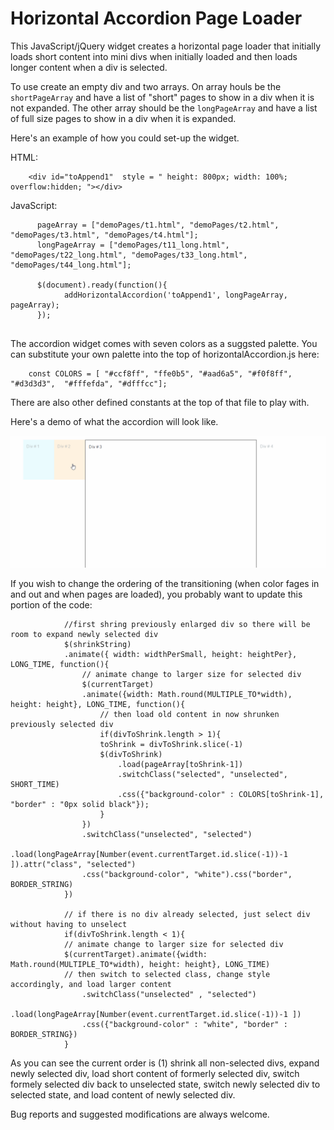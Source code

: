 # Horizontal Accordion Page Loader

This JavaScript/jQuery widget creates a horizontal page loader that initially loads short content into mini divs when initially loaded and then loads longer content when a div is selected. 

To use create an empty div and two arrays. On array houls be the `shortPageArray` and have a list of "short" pages to show in a div when it is not expanded. The other array should be the `longPageArray` and have a list of full size pages to show in a div when it is expanded. 

Here's an example of how you could set-up the widget.

HTML:
```	
	<div id="toAppend1"  style = " height: 800px; width: 100%; overflow:hidden; "></div>

```

JavaScript:
```
      pageArray = ["demoPages/t1.html", "demoPages/t2.html", "demoPages/t3.html", "demoPages/t4.html"];
      longPageArray = ["demoPages/t11_long.html", "demoPages/t22_long.html", "demoPages/t33_long.html", "demoPages/t44_long.html"];

      $(document).ready(function(){ 
            addHorizontalAccordion('toAppend1', longPageArray, pageArray);
      });
 
 ```

The accordion widget comes with seven colors as a suggsted palette. You can substitute your own palette into the top of horizontalAccordion.js here:

```
	const COLORS = [ "#ccf8ff", "ffe0b5", "#aad6a5", "#f0f8ff", "#d3d3d3",  "#fffefda", "#dfffcc"];
```

There are also other defined constants at the top of that file to play with. 

Here's a demo of what the accordion will look like. 

![working demo](https://github.com/sunnysideprodcorp/JavaScript_HorizontalAccordionPageLoader/blob/master/demo.gif)

If you wish to change the ordering of the transitioning (when color fages in and out and when pages are loaded), you probably want to update this portion of the code:

```
		    //first shring previously enlarged div so there will be room to expand newly selected div
		    $(shrinkString) 
			.animate({ width: widthPerSmall, height: heightPer}, LONG_TIME, function(){
			    // animate change to larger size for selected div
			    $(currentTarget)
				.animate({width: Math.round(MULTIPLE_TO*width), height: height}, LONG_TIME, function(){
				    // then load old content in now shrunken previously selected div
				    if(divToShrink.length > 1){
					toShrink = divToShrink.slice(-1)
					$(divToShrink)
					    .load(pageArray[toShrink-1])
					    .switchClass("selected", "unselected", SHORT_TIME)
					    .css({"background-color" : COLORS[toShrink-1], "border" : "0px solid black"});
				    }
				})
				.switchClass("unselected", "selected")
				.load(longPageArray[Number(event.currentTarget.id.slice(-1))-1 ]).attr("class", "selected")
				.css("background-color", "white").css("border", BORDER_STRING)
			})		 	    
		    
		    // if there is no div already selected, just select div without having to unselect
		    if(divToShrink.length < 1){
			// animate change to larger size for selected div
			$(currentTarget).animate({width: Math.round(MULTIPLE_TO*width), height: height}, LONG_TIME)
			// then switch to selected class, change style accordingly, and load larger content
			    .switchClass("unselected" , "selected")
			    .load(longPageArray[Number(event.currentTarget.id.slice(-1))-1 ])
			    .css({"background-color" : "white", "border" : BORDER_STRING})
		    }

```

As you can see the current order is (1) shrink all non-selected divs, expand newly selected div, load short content of formerly selected div, switch formely selected div back to unselected state, switch newly selected div to selected state, and load content of newly selected div.

Bug reports and suggested modifications are always welcome. 